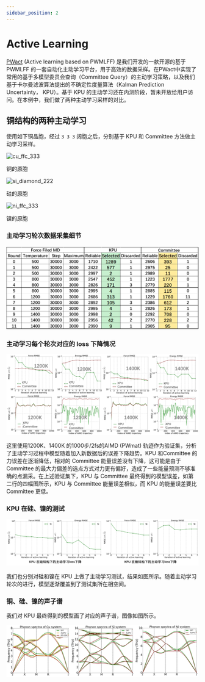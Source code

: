```yaml
---
sidebar_position: 2
---
```


# Active Learning

[PWact](../active%20learning/README.md) (Active learning based on PWMLFF) 是我们开发的一款开源的基于 PWMLFF 的一套自动化主动学习平台，用于高效的数据采样。在PWact中实现了常用的基于多模型委员会查询（Committee Query）的主动学习策略，以及我们基于卡尔曼滤波算法提出的不确定性度量算法（Kalman Prediction Uncertainty， KPU）。基于 KPU 的主动学习还在内测阶段，暂未开放给用户访问。在本例中，我们做了两种主动学习采样的对比。

## 铜结构的两种主动学习

使用如下铜晶胞，经过 `3 3 3` 阔胞之后，分别基于 KPU 和 Committee 方法做主动学习采样。

  <tr>
    <td>
      <img src={require("./pictures/ffc-333-108-cu.png").default}  alt="cu_ffc_333" width="100" />
      <p>铜的原胞</p>
       <img src={require("./pictures/diamond-222-64-si.png").default}  alt="si_diamond_222" width="100" />
      <p>硅的原胞</p>
       <img src={require("./pictures/ffc-333-108-ni.png").default}  alt="ni_ffc_333" width="100" />
      <p>镍的原胞</p>
    </td>
  </tr>


### 主动学习轮次数据采集细节

![proportion_time](./pictures/exp_3_cu_tabel.png)

### 主动学习每个轮次对应的 loss 下降情况

![proportion_time](./pictures/exp_3_cu_loss.png)

这里使用1200K、1400K 的1000步/2fs的AIMD (PWmat) 轨迹作为验证集，分析了主动学习过程中模型随着加入新数据后的误差下降趋势。KPU 和Committee 的力误差在逐渐降低，相对的 Committee 能量误差没有下降，这可能是由于 Committee 的最大力偏差的选点方式对力更有偏好，造成了一些能量预测不够准确的点漏采。在上述验证集下，KPU 与 Committee 最终得到的模型误差，如第二行的四幅图所示，KPU 与 Committee 能量误差相似，而 KPU 的能量误差要比 Committee 更低。


### KPU 在硅、镍的测试

![proportion_time](./pictures/exp_3_si_loss.png)

我们也分别对硅和镍在 KPU 上做了主动学习测试，结果如图所示。随着主动学习轮次的进行，模型逐渐覆盖到了测试集所在相空间。

### 铜、硅、镍的声子谱
我们对 KPU 最终得到的模型画了对应的声子谱，图像如图所示。

![proportion_time](./pictures/exp_3_phonon.png)